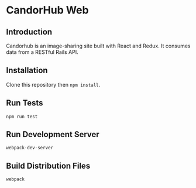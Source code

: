 # CandorHub Web

## Introduction

Candorhub is an image-sharing site built with React and Redux. It consumes data from a RESTful Rails API.

## Installation

Clone this repository then `npm install`.

## Run Tests

`npm run test`

## Run Development Server

`webpack-dev-server`

## Build Distribution Files

`webpack`

